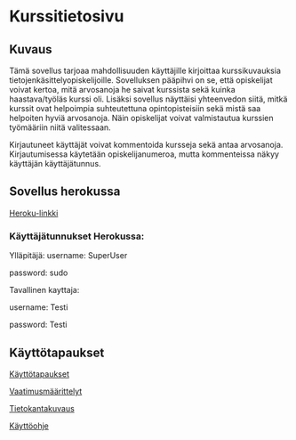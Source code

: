 # Kurssitietosivu

## Kuvaus

Tämä sovellus tarjoaa mahdollisuuden käyttäjille kirjoittaa kurssikuvauksia tietojenkäsittelyopiskelijoille.
Sovelluksen pääpihvi on se, että opiskelijat voivat kertoa, mitä arvosanoja he saivat kurssista sekä kuinka 
haastava/työläs kurssi oli. Lisäksi sovellus näyttäisi yhteenvedon siitä, mitkä kurssit ovat helpoimpia suhteutettuna opintopisteisiin sekä mistä saa helpoiten hyviä arvosanoja. Näin opiskelijat voivat valmistautua kurssien työmääriin niitä valitessaan.

Kirjautuneet käyttäjät voivat kommentoida kursseja sekä antaa arvosanoja. Kirjautumisessa käytetään opiskelijanumeroa, mutta kommenteissa näkyy käyttäjän käyttäjätunnus.

## Sovellus herokussa

[Heroku-linkki](https://matalaita.herokuapp.com/)

### Käyttäjätunnukset Herokussa:
Ylläpitäjä:
username: SuperUser

password: sudo

Tavallinen kayttaja:

username: Testi

password: Testi

## Käyttötapaukset

[Käyttötapaukset](https://github.com/Varjokorento/tsohasovellus19/blob/master/documentation/userstories.md)

[Vaatimusmäärittelyt](https://github.com/Varjokorento/tsohasovellus19/blob/master/documentation/Specifications.md)

[Tietokantakuvaus](https://github.com/Varjokorento/tsohasovellus19/blob/master/documentation/Databasestructure.md)

[Käyttöohje](https://github.com/Varjokorento/tsohasovellus19/blob/master/documentation/Howtouse.md)
